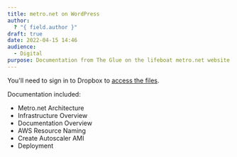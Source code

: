 ```yaml
---
title: metro.net on WordPress
author:
  ? "{ field.author }"
draft: true
date: 2022-04-15 14:46
audience:
  - Digital
purpose: Documentation from The Glue on the lifeboat metro.net website
---
```

You'll need to sign in to Dropbox to [access the files](https://www.dropbox.com/sh/91p7kbm4kr246he/AAAdY2zKigWXXQgUAcoqPjYVa?dl=0). 



Documentation included: 

* Metro.net Architecture
* Infrastructure Overview
* Documentation Overview
* AWS Resource Naming
* Create Autoscaler AMI
* Deployment